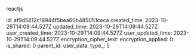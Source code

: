 reactjs

id: af9d5812c18944f5bea60b485051ceca
created_time: 2023-10-29T14:09:44.527Z
updated_time: 2023-10-29T14:09:44.527Z
user_created_time: 2023-10-29T14:09:44.527Z
user_updated_time: 2023-10-29T14:09:44.527Z
encryption_cipher_text: 
encryption_applied: 0
is_shared: 0
parent_id: 
user_data: 
type_: 5